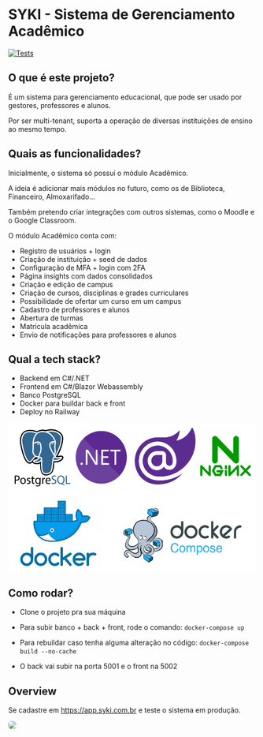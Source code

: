 # SYKI - Sistema de Gerenciamento Acadêmico

[![Tests](https://github.com/ZaqueuCavalcante/syki/actions/workflows/tests.yml/badge.svg)](https://github.com/ZaqueuCavalcante/syki/actions/workflows/tests.yml)

## O que é este projeto?

É um sistema para gerenciamento educacional, que pode ser usado por gestores, professores e alunos.

Por ser multi-tenant, suporta a operação de diversas instituições de ensino ao mesmo tempo.

## Quais as funcionalidades?

Inicialmente, o sistema só possui o módulo Acadêmico.

A ideia é adicionar mais módulos no futuro, como os de Biblioteca, Financeiro, Almoxarifado...

Também pretendo criar integrações com outros sistemas, como o Moodle e o Google Classroom.

O módulo Acadêmico conta com:

- Registro de usuários + login
- Criação de instituição + seed de dados
- Configuração de MFA + login com 2FA
- Página insights com dados consolidados
- Criação e edição de campus
- Criação de cursos, disciplinas e grades curriculares
- Possibilidade de ofertar um curso em um campus
- Cadastro de professores e alunos
- Abertura de turmas
- Matrícula acadêmica
- Envio de notificações para professores e alunos

## Qual a tech stack?

- Backend em C#/.NET
- Frontend em C#/Blazor Webassembly
- Banco PostgreSQL
- Docker para buildar back e front
- Deploy no Railway

<img src="./Docs/images/docker-compose.png" width="600" height="300" style="border-radius: 6px">

## Como rodar?

- Clone o projeto pra sua máquina

- Para subir banco + back + front, rode o comando: `docker-compose up`

- Para rebuildar caso tenha alguma alteração no código: `docker-compose build --no-cache`

- O back vai subir na porta 5001 e o front na 5002

## Overview

Se cadastre em https://app.syki.com.br e teste o sistema em produção.

<img src="./Docs/images/syki_overview.gif" style="border-radius: 6px">
